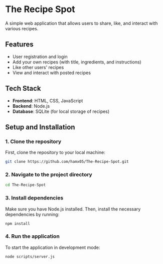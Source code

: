 # The Recipe Spot

A simple web application that allows users to share, like, and interact with various recipes.

## Features
- User registration and login
- Add your own recipes (with title, ingredients, and instructions)
- Like other users' recipes
- View and interact with posted recipes

## Tech Stack
- **Frontend**: HTML, CSS, JavaScript
- **Backend**: Node.js
- **Database**: SQLite (for local storage of recipes)

## Setup and Installation

### 1. Clone the repository
First, clone the repository to your local machine:
```bash
git clone https://github.com/hamx05/The-Recipe-Spot.git
```

### 2. Navigate to the project directory
```bash
cd The-Recipe-Spot
```

### 3. Install dependencies
Make sure you have Node.js installed. Then, install the necessary dependencies by running:
```bash
npm install
```

### 4. Run the application
To start the application in development mode:
```bash
node scripts/server.js
```

